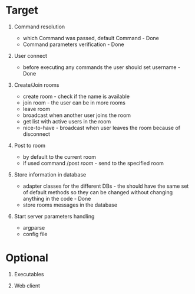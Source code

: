 # Target

1. Command resolution
    - which Command was passed, default Command - Done
    - Command parameters verification - Done

1. User connect
    - before executing any commands the user should set username - Done

1.  Create/Join rooms
    - create room - check if the name is available
    - join room - the user can be in more rooms
    - leave room
    - broadcast when another user joins the room
    - get list with active users in the room
    - nice-to-have - broadcast when user leaves the room because of disconnect

1. Post to room
    - by default to the current room
    - if used command /post _room_ - send to the specified room

1. Store information in database
    - adapter classes for the different DBs - the should have the same set of default methods so they can be changed without changing anything in the code - Done
    - store rooms messages in the database

1. Start server parameters handling
    - argparse
    - config file

# Optional

1. Executables

2. Web client
